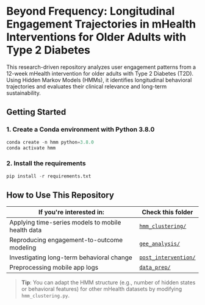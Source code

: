 # Beyond Frequency: Longitudinal Engagement Trajectories in mHealth Interventions for Older Adults with Type 2 Diabetes
This research-driven repository analyzes user engagement patterns from a 12-week mHealth intervention for older adults with Type 2 Diabetes (T2D). Using Hidden Markov Models (HMMs), it identifies longitudinal behavioral trajectories and evaluates their clinical relevance and long-term sustainability.

## Getting Started
### 1. Create a Conda environment with Python 3.8.0
```python
conda create -n hmm python=3.8.0
conda activate hmm
```
### 2. Install the requirements
```python
pip install -r requirements.txt
```
## How to Use This Repository

| If you're interested in:                                  | Check this folder              |
|---------------------------------------------------------------|----------------------------------|
| Applying time-series models to mobile health data             | [`hmm_clustering/`](./hmm_clustering) |
| Reproducing engagement-to-outcome modeling                    | [`gee_analysis/`](./gee_analysis)   |
| Investigating long-term behavioral change                     | [`post_intervention/`](./post_intervention) |
| Preprocessing mobile app logs                                 | [`data_prep/`](./data_prep)       |

> **Tip**: You can adapt the HMM structure (e.g., number of hidden states or behavioral features) for other mHealth datasets by modifying `hmm_clustering.py`.

